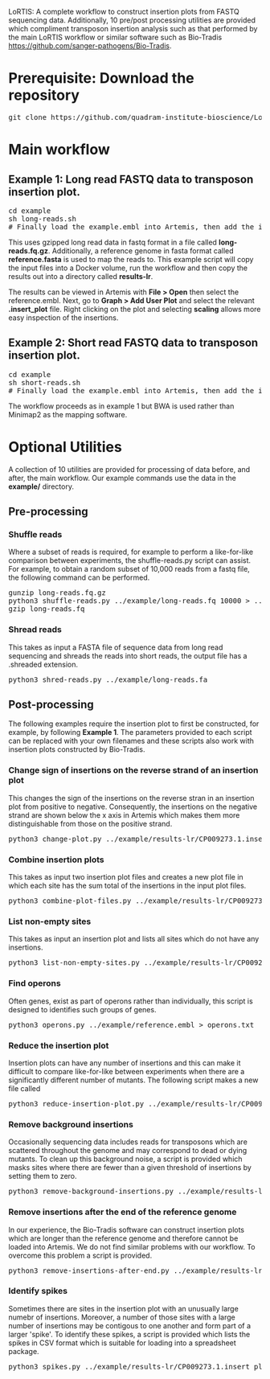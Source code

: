 LoRTIS: A complete workflow to construct insertion plots from FASTQ sequencing data. Additionally, 10 pre/post processing utilities are provided which compliment transposon insertion analysis such as that performed by the main LoRTIS workflow or similar software such as Bio-Tradis https://github.com/sanger-pathogens/Bio-Tradis.

# Prerequisite: Download the repository

<pre>
git clone https://github.com/quadram-institute-bioscience/LoRTIS/
</pre>

# Main workflow

## Example 1: Long read FASTQ data to transposon insertion plot.
<pre>
cd example
sh long-reads.sh
# Finally load the example.embl into Artemis, then add the insertion plot as described below.
</pre>

This uses gzipped long read data in fastq format in a file called <b>long-reads.fq.gz</b>. Additionally, a reference genome in fasta format called <b>reference.fasta</b> is used to map the reads to. This example script will copy the input files into a Docker volume, run the workflow and then copy the results out into a directory called <b>results-lr</b>.

The results can be viewed in Artemis with <b>File > Open</b> then select the reference.embl. Next, go to <b>Graph > Add User Plot</b> and select the relevant <b>.insert_plot</b> file. Right clicking on the plot and selecting <b>scaling</b> allows more easy inspection of the insertions.

## Example 2: Short read FASTQ data to transposon insertion plot.
<pre>
cd example
sh short-reads.sh
# Finally load the example.embl into Artemis, then add the insertion plot as described above.
</pre>

The workflow proceeds as in example 1 but BWA is used rather than Minimap2 as the mapping software.

# Optional Utilities

A collection of 10 utilities are provided for processing of data before, and after, the main workflow. Our example commands use 
the data in the <b>example/</b> directory.
## Pre-processing

### Shuffle reads

Where a subset of reads is required, for example to perform a like-for-like comparison between experiments, the shuffle-reads.py script can assist. For example, to obtain a random subset of 10,000 reads from a fastq file, the following command can be performed.

<pre>
gunzip long-reads.fq.gz
python3 shuffle-reads.py ../example/long-reads.fq 10000 > ../example/long-reads.10000.fastq
gzip long-reads.fq
</pre>

### Shread reads

This takes as input a FASTA file of sequence data from long read sequencing and shreads the reads into short reads, the output file has a .shreaded extension.

<pre>
python3 shred-reads.py ../example/long-reads.fa
</Pre>

## Post-processing

The following examples require the insertion plot to first be constructed, for example, by following <b>Example 1</b>. The parameters provided to each script can be replaced with your own filenames and these scripts also work with insertion plots constructed by Bio-Tradis.

### Change sign of insertions on the reverse strand of an insertion plot

This changes the sign of the insertions on the reverse stran in an insertion plot from positive to negative. Consequently, the insertions on the negative strand are shown below the x axis in Artemis which makes them more distinguishable from those on the positive strand.

<pre>
python3 change-plot.py ../example/results-lr/CP009273.1.insert_plot > ../example/results-lr/CP009273.1.negative.insert_plot
</pre>


### Combine insertion plots

This takes as input two insertion plot files and creates a new plot file in which each site has the sum total of the insertions in the input plot files.

<pre>
python3 combine-plot-files.py ../example/results-lr/CP009273.1.insert_plot ../example/results-sr/CP009273.1.insert_plot > combined.insert_plot
</pre>

### List non-empty sites

This takes as input an insertion plot and lists all sites which do not have any insertions.

<pre>
python3 list-non-empty-sites.py ../example/results-lr/CP009273.1.insert_plot
</pre>


### Find operons

Often genes, exist as part of operons rather than individually, this script is designed to identifies such groups of genes.

<pre>
python3 operons.py ../example/reference.embl > operons.txt
</pre>

### Reduce the insertion plot
Insertion plots can have any number of insertions and this can make it difficult to compare like-for-like between experiments when there are a significantly different number of mutants. The following script makes a new file called 

<pre>
python3 reduce-insertion-plot.py ../example/results-lr/CP009273.1.insert_plot 1000 > ../example/results-lr/CP009273.1.1000.insert_plot
</pre>

### Remove background insertions

Occasionally sequencing data includes reads for transposons which are scattered throughout the genome and may correspond to dead or dying mutants. To clean up this background noise, a script is provided which masks sites where there are fewer than a given threshold of insertions by setting them to zero.

<pre>
python3 remove-background-insertions.py ../example/results-lr/CP009273.1.insert_plot 3 > ../example/results-lr/CP009273.1.bgremoved.insert_plot
</pre>

### Remove insertions after the end of the reference genome

In our experience, the Bio-Tradis software can construct insertion plots which are longer than the reference genome and therefore cannot be loaded into Artemis. We do not find similar problems with our workflow. To overcome this problem a script is provided.

<pre>
python3 remove-insertions-after-end.py ../example/results-lr/CP009273.1.insert_plot 4631469 > ../example/results-lr/CP009273.1.corrected.insert_plot
</pre>

### Identify spikes

Sometimes there are sites in the insertion plot with an unusually large numebr of insertions. Moreover, a number of those sites with a large number of insertions may be contigous to one another and form part of a larger 'spike'. To identify these spikes, a script is provided which lists the spikes in CSV format which is suitable for loading into a spreadsheet package.

<pre>
python3 spikes.py ../example/results-lr/CP009273.1.insert_plot
</pre>

